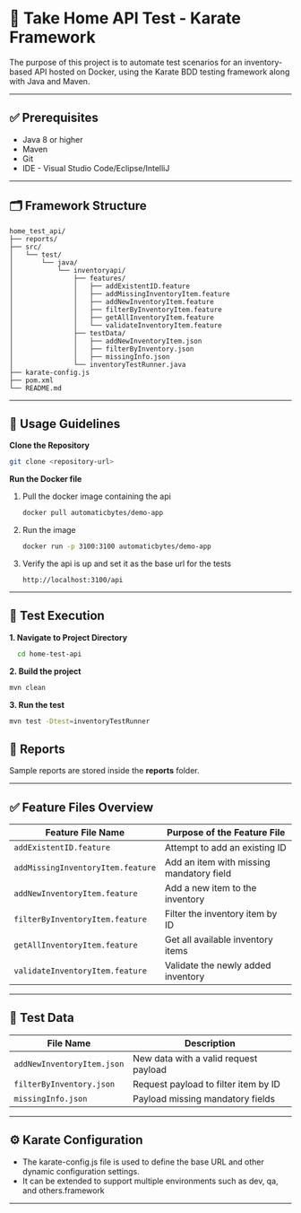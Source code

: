 # 🧪 Take Home API Test - Karate Framework

The purpose of this project is to automate test scenarios for an inventory-based API hosted on Docker, using the Karate BDD testing framework along with Java and Maven.

---

## ✅ Prerequisites

- Java 8 or higher
- Maven
- Git
- IDE - Visual Studio Code/Eclipse/IntelliJ

---

## 🗂️ Framework Structure

```
home_test_api/
├── reports/
├── src/
│   └── test/
│       └── java/
│           └── inventoryapi/
│               ├── features/
│               │   ├── addExistentID.feature
│               │   ├── addMissingInventoryItem.feature
│               │   ├── addNewInventoryItem.feature
│               │   ├── filterByInventoryItem.feature
│               │   ├── getAllInventoryItem.feature
│               │   └── validateInventoryItem.feature
│               ├── testData/
│               │   ├── addNewInventoryItem.json
│               │   ├── filterByInventory.json
│               │   ├── missingInfo.json
│               └── inventoryTestRunner.java
├── karate-config.js
├── pom.xml
└── README.md
```

---

## 📘 Usage Guidelines

**Clone the Repository**

```bash
git clone <repository-url>
```

**Run the Docker file**

1. Pull the docker image containing the api
   ```bash
   docker pull automaticbytes/demo-app
   ```

2. Run the image
   ```bash
   docker run -p 3100:3100 automaticbytes/demo-app
   ```

3. Verify the api is up and set it as the base url for the tests
   ```
   http://localhost:3100/api
   ```

---

## 🚀 Test Execution

**1. Navigate to Project Directory** 

 ```bash
   cd home-test-api
   ```

**2. Build the project**

   ```bash
   mvn clean
   ```
   
**3. Run the test**

   ```bash
   mvn test -Dtest=inventoryTestRunner
   ```

## 📂 Reports

Sample reports are stored inside the **reports** folder.

---

## ✅ Feature Files Overview

| **Feature File Name**             | **Purpose of the Feature File**          |
| --------------------------------- | ---------------------------------------- |
| `addExistentID.feature`           | Attempt to add an existing ID            |
| `addMissingInventoryItem.feature` | Add an item with missing mandatory field |
| `addNewInventoryItem.feature`     | Add a new item to the inventory          |
| `filterByInventoryItem.feature`   | Filter the inventory item by ID          |
| `getAllInventoryItem.feature`     | Get all available inventory items        |
| `validateInventoryItem.feature`   | Validate the newly added inventory       |

---

## 🧾 Test Data

| **File Name**              | **Description**                       |
| -------------------------- | ------------------------------------- |
| `addNewInventoryItem.json` | New data with a valid request payload |
| `filterByInventory.json`   | Request payload to filter item by ID  |
| `missingInfo.json`         | Payload missing mandatory fields      |

---

## ⚙️ Karate Configuration

- The karate-config.js file is used to define the base URL and other dynamic configuration settings.
- It can be extended to support multiple environments such as dev, qa, and others.framework
---